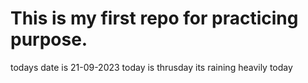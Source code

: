 # This is my first repo for practicing purpose.
todays date is 21-09-2023
today is thrusday
its raining heavily today
